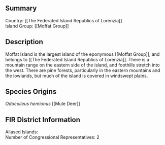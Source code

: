 ## Summary

Country: [[The Federated Island Republics of Lorenzia]]  
Island Group: [[Moffat Group]]  
## Description

Moffat Island is the largest island of the eponymous [[Moffat Group]], and belongs to [[The Federated Island Republics of Lorenzia]]. There is a mountain range on the eastern side of the island, and foothills stretch into the west. There are pine forests, particularly in the eastern mountains and the lowlands, but much of the island is covered in windswept plains.
## Species Origins

_Odocoileus hemionus_ [[Mule Deer]]
## FIR District Information

Aliased Islands:   
Number of Congressional Representatives: 2  